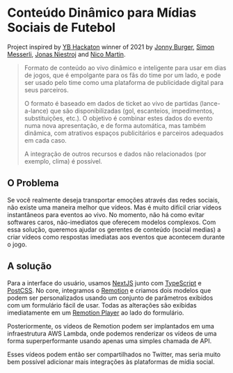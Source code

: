 # Conteúdo Dinâmico para Mídias Sociais de Futebol

Project inspired by [YB Hackaton](https://hackathon.bscyb.ch/) winner of 2021 by [Jonny Burger](https://github.com/JonnyBurger), [Simon Messerli](https://github.com/simonmesserli), [Jonas Niestroj](https://github.com/JonasNiestroj) and [Nico Martin](https://github.com/nico-martin/).

> Formato de conteúdo ao vivo dinâmico e inteligente para usar em dias de jogos, que é empolgante para os fãs do time por um lado, e pode ser usado pelo time como uma plataforma de publicidade digital para seus parceiros.
>
> O formato é baseado em dados de ticket ao vivo de partidas (lance-a-lance) que são disponibilizadas (gol, escanteios, impedimentos, substituições, etc.). O objetivo é combinar estes dados do evento numa nova apresentação, e de forma automática, mas também dinâmica, com atrativos espaços publicitários e parceiros adequados em cada caso.
>
> A integração de outros recursos e dados não relacionados (por exemplo, clima) é possível.

## O Problema

Se você realmente deseja transportar emoções através das redes sociais, não existe uma maneira melhor que vídeos. Mas é muito difícil criar vídeos instantâneos para eventos ao vivo. No momento, não há como evitar softwares caros, não-imediatos que oferecem modelos complexos.
Com essa solução, queremos ajudar os gerentes de conteúdo (social medias) a criar vídeos como respostas imediatas aos eventos que acontecem durante o jogo.

## A solução

Para a interface do usuário, usamos [NextJS](https://nextjs.org/) junto com [TypeScript](https://www.typescriptlang.org/) e [PostCSS](https://postcss.org). No core, integramos o [Remotion](https://remotion.dev/) e criamos dois modelos que podem ser personalizados usando um conjunto de parâmetros exibidos com um formulário fácil de usar. Todas as alterações são exibidas imediatamente em um [Remotion Player](https://remotion.dev/docs/player) ao lado do formulário.

Posteriormente, os vídeos de Remotion podem ser implantados em uma infraestrutura AWS Lambda, onde podemos renderizar os vídeos de uma forma superperformante usando apenas uma simples chamada de API.

Esses vídeos podem então ser compartilhados no Twitter, mas seria muito bem possível adicionar mais integrações às plataformas de mídia social.
